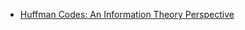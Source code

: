 * [Huffman Codes: An Information Theory Perspective](https://www.youtube.com/watch?v=B3y0RsVCyrw&ab_channel=Reducible)
